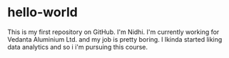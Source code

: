 # hello-world
This is my first repository on GitHub.
I'm Nidhi. I'm currently working for Vedanta Aluminium Ltd. and my job is pretty boring. I lkinda started liking data analytics and so i i'm pursuing this course.
